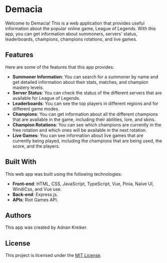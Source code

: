 # Demacia
Welcome to Demacia! This is a web application that provides useful information about the popular online game, League of Legends. With this app, you can get information about summoners, servers' status, leaderboards, champions, champions rotations, and live games.

## Features

Here are some of the features that this app provides:

- **Summoner Information**: You can search for a summoner by name and get detailed information about their stats, matches, and champion mastery levels.
- **Server Status**: You can check the status of the different servers that are available for League of Legends.
- **Leaderboards**: You can see the top players in different regions and for different game modes.
- **Champions**: You can get information about all the different champions that are available in the game, including their abilities, lore, and skins.
- **Champion Rotations**: You can see which champions are currently in the free rotation and which ones will be available in the next rotation.
- **Live Games**: You can see information about live games that are currently being played, including the champions that are being used, the score, and the players.

## Built With

This web app was built using the following technologies:

- **Front-end**: HTML, CSS, JavaScript, TypeScript, Vue, Pinia, Naive UI, WindiCss, and Vue use.
- **Back-end**: Express.js.
- **APIs**: Riot Games API.

## Authors

This app was created by Adnan Kreiker.

## License

This project is licensed under the [MIT License](https://opensource.org/licenses/MIT).
